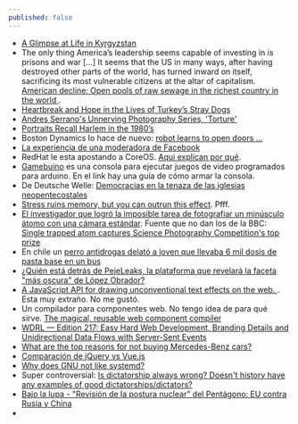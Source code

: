 ```yaml
---
published: false
---
```


- [A Glimpse at Life in Kyrgyzstan](https://www.featureshoot.com/2018/01/a-glimpse-at-life-in-kyrgyzstan/)
- The only thing America’s leadership seems capable of investing in is prisons and war [...] It seems that the US in many ways, after having destroyed other parts of the world, has turned inward on itself, sacrificing its most vulnerable citizens at the altar of capitalism. [ American decline: Open pools of raw sewage in the richest country in the world ](https://www.rt.com/op-ed/418572-us-decline-poverty-un/).
- [Heartbreak and Hope in the Lives of Turkey’s Stray Dogs](https://www.featureshoot.com/2017/12/heartbreak-hope-lives-turkeys-stray-dogs/)
- [Andres Serrano's Unnerving Photography Series, 'Torture'](https://www.featureshoot.com/2018/01/andres-serranos-unnerving-photography-series-torture/)
- [Portraits Recall Harlem in the 1980’s](https://www.featureshoot.com/2018/02/portraits-recall-harlem-in-the-1980s/)
- Boston Dynamics lo hace de nuevo: [robot learns to open doors ...](https://techcrunch.com/2018/02/12/boston-dynamics-newest-robot-learns-to-open-doors/)
- [La experiencia de una moderadora de Facebook](http://www.bbc.com/mundo/noticias-43002940)
- RedHat le esta apostando a CoreOS. [Aqui explican por qué](https://www.redhat.com/en/blog/coreos-bet).
- [Gamebuino](https://opensource.com/article/18/2/build-your-own-games-console-arduino) es una consola para ejecutar juegos de video programados para arduino. En el link hay una guía de cómo armar la consola.
- De Deutsche Welle: [Democracias en la tenaza de las iglesias neopentecostales](http://www.dw.com/es/democracias-en-la-tenaza-de-las-iglesias-neopentecostales/a-42522738)
- [Stress ruins memory, but you can outrun this effect](https://www.zmescience.com/science/stress-memory-exercise/). Pfff.
- [El investigador que logró la imposible tarea de fotografiar un minúsculo átomo con una cámara estándar](http://www.bbc.com/mundo/noticias-43073262). Fuente que no dan los de la BBC: [Single trapped atom captures Science Photography Competition's top prize](https://www.epsrc.ac.uk/newsevents/news/single-trapped-atom-captures-science-photography-competitions-top-prize/)
- En chile un [perro antidrogas delató a joven que llevaba 6 mil dosis de pasta base en un bus ](http://www.biobiochile.cl/noticias/nacional/region-de-tarapaca/2018/02/15/perro-antidrogas-delato-a-joven-que-llevaba-6-mil-dosis-de-pasta-base-en-un-bus.shtml)
- [ ¿Quién está detrás de PejeLeaks, la plataforma que revelará la faceta "más oscura" de López Obrador? ](https://actualidad.rt.com/actualidad/263046-peje-leaks-plataforma-elecciones-mexico-lopez-obrador)
- [A JavaScript API for drawing unconventional text effects on the web. ](https://blotter.js.org/). Esta muy extraño. No me gustó.
- Un compilador para componentes web. No tengo idea de para qué sirve. [The magical, reusable web component compiler](https://stenciljs.com/)
- [WDRL — Edition 217: Easy Hard Web Development, Branding Details and Unidirectional Data Flows with Server-Sent Events](https://wdrl.info/archive/217)
- [What are the top reasons for not buying Mercedes-Benz cars?](https://www.quora.com/What-are-the-top-reasons-for-not-buying-Mercedes-Benz-cars)
- [Comparación de jQuery vs Vue.js](https://www.smashingmagazine.com/2018/02/jquery-vue-javascript/)
- [Why does GNU not like systemd?](https://www.quora.com/Why-does-GNU-not-like-systemd)
- Super controversial: [Is dictatorship always wrong? Doesn't history have any examples of good dictatorships/dictators?](https://www.quora.com/Is-dictatorship-always-wrong-Doesnt-history-have-any-examples-of-good-dictatorships-dictators)
- [Bajo la lupa - "Revisión de la postura nuclear" del Pentágono: EU contra Rusia y China](http://www.jornada.unam.mx/2018/02/18/opinion/016o1pol)
- 